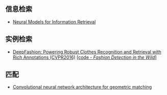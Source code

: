 ## 信息检索
- [Neural Models for Information Retrieval](https://arxiv.org/abs/1705.01509)

## 实例检索
- [DeepFashion: Powering Robust Clothes Recognition and Retrieval with Rich Annotations (CVPR2016)](http://personal.ie.cuhk.edu.hk/~lz013/projects/DeepFashion.html) [[code - *Fashion Detection in the Wild*]](https://github.com/liuziwei7/fashion-detection)

## 匹配
- [Convolutional neural network architecture for geometric matching](https://arxiv.org/abs/1703.05593)